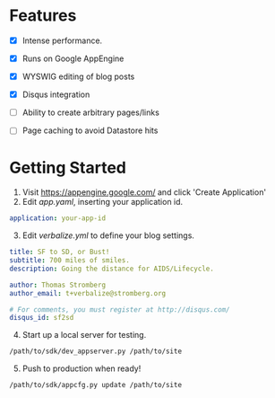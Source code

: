 Features
========
- [x] Intense performance.
- [x] Runs on Google AppEngine
- [x] WYSWIG editing of blog posts
- [x] Disqus integration
- [ ] Ability to create arbitrary pages/links
- [ ] Page caching to avoid Datastore hits


Getting Started
===============
1. Visit https://appengine.google.com/ and click 'Create Application'
2. Edit *app.yaml*, inserting your application id.

```yaml
application: your-app-id
```
3. Edit *verbalize.yml* to define your blog settings.

```yaml
title: SF to SD, or Bust!
subtitle: 700 miles of smiles.
description: Going the distance for AIDS/Lifecycle.

author: Thomas Stromberg
author_email: t+verbalize@stromberg.org

# For comments, you must register at http://disqus.com/
disqus_id: sf2sd
````

4. Start up a local server for testing.

```sh
/path/to/sdk/dev_appserver.py /path/to/site
```

5. Push to production when ready!

```sh
/path/to/sdk/appcfg.py update /path/to/site
````
